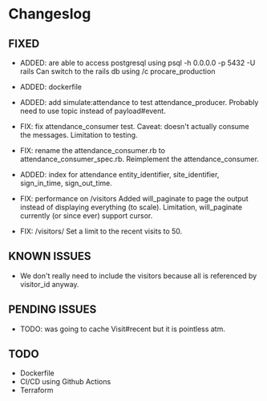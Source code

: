 # Changeslog

## FIXED

- ADDED: are able to access postgresql using psql -h 0.0.0.0 -p 5432 -U rails
  Can switch to the rails db using /c procare_production

- ADDED: dockerfile

- ADDED: add simulate:attendance to test attendance_producer. Probably need to use topic instead of payload#event.

- FIX: fix attendance_consumer test. Caveat: doesn't actually consume the messages. Limitation to testing.

- FIX: rename the attendance_consumer.rb to attendance_consumer_spec.rb. Reimplement the attendance_consumer.

- ADDED: index for attendance entity_identifier, site_identifier, sign_in_time, sign_out_time.

- FIX: performance on /visitors
  Added will_paginate to page the output instead of displaying everything (to scale). Limitation, will_paginate
  currently (or since ever) support cursor.

- FIX: /visitors/<id>
  Set a limit to the recent visits to 50.

## KNOWN ISSUES

- We don't really need to include the visitors because all is referenced by visitor_id anyway.

## PENDING ISSUES

- TODO: was going to cache Visit#recent but it is pointless atm.

## TODO

- Dockerfile
- CI/CD using Github Actions
- Terraform
